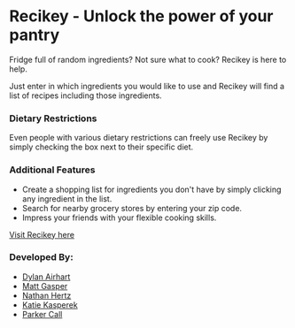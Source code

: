 # Recikey - Unlock the power of your pantry

Fridge full of random ingredients? Not sure what to cook? Recikey is here to help.

Just enter in which ingredients you would like to use and Recikey will find a list of recipes including those ingredients.

### Dietary Restrictions

Even people with various dietary restrictions can freely use Recikey by simply checking the box next to their specific diet.

### Additional Features

* Create a shopping list for ingredients you don't have by simply clicking any ingredient in the list.
* Search for nearby grocery stores by entering your zip code.
* Impress your friends with your flexible cooking skills.

[Visit Recikey here](https://c9-recipe-test.herokuapp.com/index.html)

### Developed By:
* [Dylan Airhart](https://github.com/nfgrawker)
* [Matt Gasper](https://github.com/mattypockets)
* [Nathan Hertz](https://github.com/hertz043)
* [Katie Kasperek](https://github.com/kkasperek)
* [Parker Call](https://github.com/theparkinator56)

